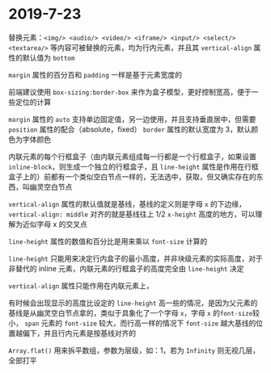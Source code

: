# 2019-7-23

替换元素：`<img/> <audio/> <video/> <iframe/> <input/> <select/> <textarea/>` 等内容可被替换的元素，均为行内元素，并且其 `vertical-align` 属性的默认值为 `bottom`

`margin` 属性的百分百和 `padding` 一样是基于元素宽度的

前端建议使用 `box-sizing:border-box` 来作为盒子模型，更好控制宽高，便于一些定位的计算

`margin` 属性的 `auto` 支持单边固定值，另一边使用，并且支持垂直居中，但需要 `position` 属性的配合（absolute，fixed）
`border` 属性的默认宽度为 3，默认颜色为字体颜色

内联元素的每个行框盒子（由内联元素组成每一行都是一个行框盒子，如果设置 `inline-block`，则生成一个独立的行框盒子，且 `line-height` 属性是作用在行框盒子上的）前都有一个类似空白节点一样的，无法选中，获取，但又确实存在的东西，叫幽灵空白节点

`vertical-align` 属性的默认值就是基线，基线的定义则是字母 `x` 的下边缘，`vertical-align: middle` 对齐的就是基线往上 1/2 `x-height` 高度的地方，可以理解为近似字母 x 的交叉点

`line-height` 属性的数值和百分比是用来乘以 `font-size` 计算的

`line-height` 只能用来决定行内盒子的最小高度，并非块级元素的实际高度，对于非替代的 inline 元素，内联元素的行框盒子的高度完全由 `line-height` 决定

`vertical-align` 属性只能作用在内联元素上，

有时候会出现显示的高度比设定的 `line-height` 高一些的情况，是因为父元素的基线是从幽灵空白节点拿的，类似于具象化了一个字母 `x`，字母 `x` 的`font-size`较小， `span` 元素的 `font-size` 较大，而行高一样的情况下 `font-size` 越大基线的位置越偏下，并且行内元素是按基线对齐的

`Array.flat()` 用来拆平数组，参数为层级，如：1，若为 `Infinity` 则无视几层，全部打平
